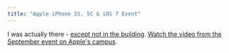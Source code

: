 ```yaml
---
title: "Apple iPhone 5S, 5C & iOS 7 Event"
---
```

<p>I was actually there - <a href="https://flic.kr/p/fQQxoi">except not in the building</a>. <a href="https://www.apple.com/apple-events/september-2013/">Watch the video from the September event on Apple's campus</a>.</p>
